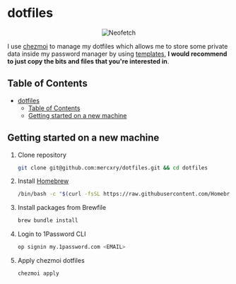 # dotfiles

<p align="center">
  <img src="https://github.com/mercxry/dotfiles/blob/main/neofetch.png?raw=true" alt="Neofetch"/>
</p>

I use [chezmoi](https://github.com/twpayne/chezmoi) to manage my dotfiles which allows me to store some private data inside my password manager by using [templates](https://github.com/twpayne/chezmoi/blob/master/docs/TEMPLATING.md), **I would recommend to just copy the bits and files that you're interested in**.

## Table of Contents

- [dotfiles](#dotfiles)
  - [Table of Contents](#table-of-contents)
  - [Getting started on a new machine](#getting-started-on-a-new-machine)

## Getting started on a new machine

1. Clone repository

    ```sh
    git clone git@github.com:mercxry/dotfiles.git && cd dotfiles
    ```

2. Install [Homebrew](https://brew.sh)

    ```sh
    /bin/bash -c "$(curl -fsSL https://raw.githubusercontent.com/Homebrew/install/HEAD/install.sh)"
    ```

3. Install packages from Brewfile

    ```sh
    brew bundle install
    ```

4. Login to 1Password CLI

    ```sh
    op signin my.1password.com <EMAIL>
    ```

5. Apply chezmoi dotfiles

    ```sh
    chezmoi apply
    ```

